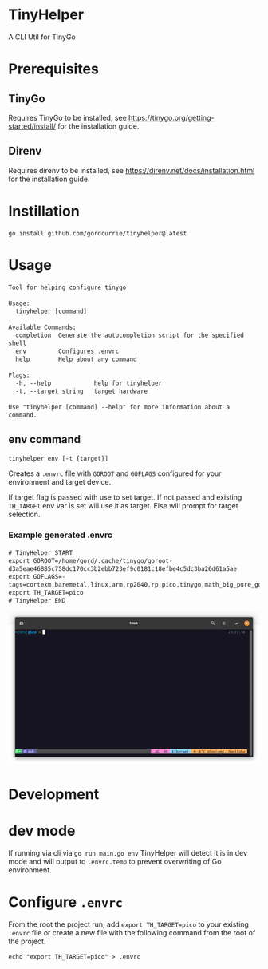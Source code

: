 # TinyHelper

A CLI Util for TinyGo

# Prerequisites

## TinyGo

Requires TinyGo to be installed, see https://tinygo.org/getting-started/install/ for the installation guide.

## Direnv

Requires direnv to be installed, see https://direnv.net/docs/installation.html for the installation guide.

# Instillation

```
go install github.com/gordcurrie/tinyhelper@latest
```

# Usage

```
Tool for helping configure tinygo

Usage:
  tinyhelper [command]

Available Commands:
  completion  Generate the autocompletion script for the specified shell
  env         Configures .envrc
  help        Help about any command

Flags:
  -h, --help            help for tinyhelper
  -t, --target string   target hardware

Use "tinyhelper [command] --help" for more information about a command.
```

## env command

```
tinyhelper env [-t {target}]
```

Creates a `.envrc` file with `GOROOT` and `GOFLAGS` configured for your environment and target device.

If target flag is passed with use to set target. If not passed and existing `TH_TARGET` env var is set
will use it as target. Else will prompt for target selection.

### Example generated .envrc

```
# TinyHelper START
export GOROOT=/home/gord/.cache/tinygo/goroot-d3a5eae46885c758dc170cc3b2ebb723ef9c0181c18efbe4c5dc3ba26d61a5ae
export GOFLAGS=-tags=cortexm,baremetal,linux,arm,rp2040,rp,pico,tinygo,math_big_pure_go,gc.conservative,scheduler.tasks,serial.usb
export TH_TARGET=pico
# TinyHelper END

```

![TinyHelper](https://github.com/gordcurrie/gifs/blob/main/tinyhelper.gif)

# Development

# dev mode

If running via cli via `go run main.go env` TinyHelper will detect it is in dev mode and will output to `.envrc.temp` to prevent overwriting of Go environment.

# Configure `.envrc`

From the root the project run, add `export TH_TARGET=pico` to your existing `.envrc` file or create a
new file with the following command from the root of the project.

```
echo "export TH_TARGET=pico" > .envrc
```
